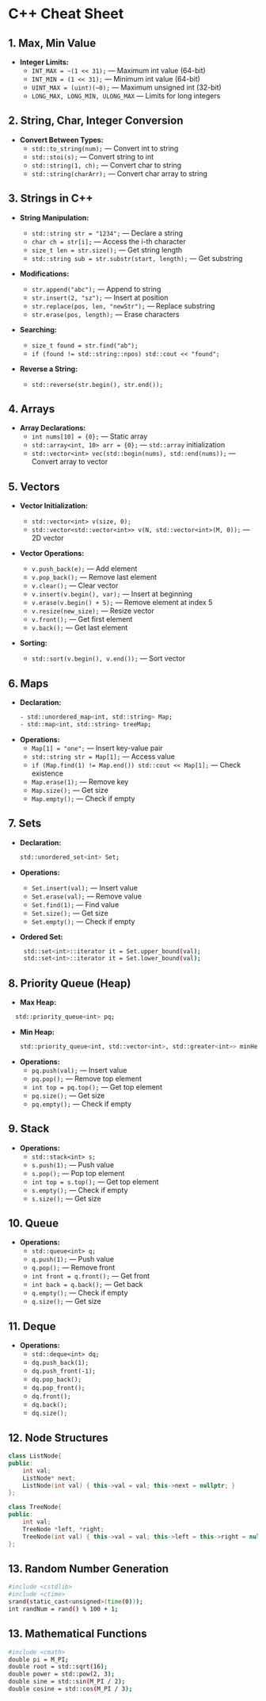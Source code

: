 # C++ Cheat Sheet

## 1. **Max, Min Value**
- **Integer Limits:**
  - `INT_MAX = ~(1 << 31);` — Maximum int value (64-bit)
  - `INT_MIN = (1 << 31);` — Minimum int value (64-bit)
  - `UINT_MAX = (uint)(~0);` — Maximum unsigned int (32-bit)
  - `LONG_MAX, LONG_MIN, ULONG_MAX` — Limits for long integers

## 2. **String, Char, Integer Conversion**
- **Convert Between Types:**
  - `std::to_string(num);` — Convert int to string
  - `std::stoi(s);` — Convert string to int
  - `std::string(1, ch);` — Convert char to string
  - `std::string(charArr);` — Convert char array to string

## 3. **Strings in C++**
- **String Manipulation:**
  - `std::string str = "1234";` — Declare a string
  - `char ch = str[i];` — Access the i-th character
  - `size_t len = str.size();` — Get string length
  - `std::string sub = str.substr(start, length);` — Get substring

- **Modifications:**
  - `str.append("abc");` — Append to string
  - `str.insert(2, "sz");` — Insert at position
  - `str.replace(pos, len, "newStr");` — Replace substring
  - `str.erase(pos, length);` — Erase characters

- **Searching:**
  - `size_t found = str.find("ab");`
  - `if (found != std::string::npos) std::cout << "found";`

- **Reverse a String:**
  - `std::reverse(str.begin(), str.end());`

## 4. **Arrays**
- **Array Declarations:**
  - `int nums[10] = {0};` — Static array
  - `std::array<int, 10> arr = {0};` — `std::array` initialization
  - `std::vector<int> vec(std::begin(nums), std::end(nums));` — Convert array to vector

## 5. **Vectors**
- **Vector Initialization:**
  - `std::vector<int> v(size, 0);`
  - `std::vector<std::vector<int>> v(N, std::vector<int>(M, 0));` — 2D vector

- **Vector Operations:**
  - `v.push_back(e);` — Add element
  - `v.pop_back();` — Remove last element
  - `v.clear();` — Clear vector
  - `v.insert(v.begin(), var);` — Insert at beginning
  - `v.erase(v.begin() + 5);` — Remove element at index 5
  - `v.resize(new_size);` — Resize vector
  - `v.front();` — Get first element
  - `v.back();` — Get last element

- **Sorting:**
  - `std::sort(v.begin(), v.end());` — Sort vector

## 6. **Maps**
- **Declaration:**
  ```sh
  - std::unordered_map<int, std::string> Map;
  - std::map<int, std::string> treeMap;

- **Operations:**
  - `Map[1] = "one";` — Insert key-value pair
  - `std::string str = Map[1];` — Access value
  - `if (Map.find(1) != Map.end()) std::cout << Map[1];` — Check existence
  - `Map.erase(1);` — Remove key
  - `Map.size();` — Get size
  - `Map.empty();` — Check if empty

## 7. **Sets**
- **Declaration:**
  ```sh
  std::unordered_set<int> Set;

- **Operations:**
  - `Set.insert(val);` — Insert value
  - `Set.erase(val);` — Remove value
  - `Set.find(1);` — Find value
  - `Set.size();` — Get size
  - `Set.empty();` — Check if empty

- **Ordered Set:**
  ```sh
   std::set<int>::iterator it = Set.upper_bound(val);
   std::set<int>::iterator it = Set.lower_bound(val);

## 8. **Priority Queue (Heap)**
- **Max Heap:**
```sh
  std::priority_queue<int> pq;
```
- **Min Heap:**
  ```sh
  std::priority_queue<int, std::vector<int>, std::greater<int>> minHeap;

- **Operations:**
  - `pq.push(val);` — Insert value
  - `pq.pop();` — Remove top element
  - `int top = pq.top();` — Get top element
  - `pq.size();` — Get size
  - `pq.empty();` — Check if empty

## 9. **Stack**
- **Operations:**
  - `std::stack<int> s;`
  - `s.push(1);` — Push value
  - `s.pop();` — Pop top element
  - `int top = s.top();` — Get top element
  - `s.empty();` — Check if empty
  - `s.size();` — Get size

## 10. **Queue**
- **Operations:**
  - `std::queue<int> q;`
  - `q.push(1);` — Push value
  - `q.pop();` — Remove front
  - `int front = q.front();` — Get front
  - `int back = q.back();` — Get back
  - `q.empty();` — Check if empty
  - `q.size();` — Get size

## 11. **Deque**
- **Operations:**
  - `std::deque<int> dq;`
  - `dq.push_back(1);`
  - `dq.push_front(-1);`
  - `dq.pop_back();`
  - `dq.pop_front();`
  - `dq.front();`
  - `dq.back();`
  - `dq.size();`

## 12. **Node Structures**
```cpp
class ListNode{
public:
    int val;
    ListNode* next;
    ListNode(int val) { this->val = val; this->next = nullptr; }
};

class TreeNode{
public:
    int val;
    TreeNode *left, *right;
    TreeNode(int val) { this->val = val; this->left = this->right = nullptr; }
};
```

## 13. **Random Number Generation**
```sh
#include <cstdlib>
#include <ctime>
srand(static_cast<unsigned>(time(0)));
int randNum = rand() % 100 + 1;
```

## 13. **Mathematical Functions**
```sh
#include <cmath>
double pi = M_PI;
double root = std::sqrt(16);
double power = std::pow(2, 3);
double sine = std::sin(M_PI / 2);
double cosine = std::cos(M_PI / 3);
```
